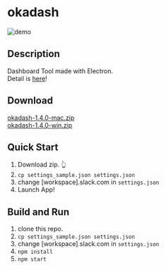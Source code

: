 # okadash

![demo](https://github.com/konoyono/okadash/blob/master/images/forREADME.gif)

## Description

Dashboard Tool made with Electron.  
Detail is [here](https://trello.com/b/dwk73iz6/okadash)!

## Download

[okadash-1.4.0-mac.zip](https://github.com/konoyono/okadash/releases/download/1.4.0/okadash-1.4.0-mac.zip)  
[okadash-1.4.0-win.zip](https://github.com/konoyono/okadash/releases/download/1.4.0/okadash-1.4.0-win.zip)

## Quick Start

1. Download zip. 👆
1. `cp settings_sample.json settings.json`
1. change [workspace].slack.com in `settings.json`
1. Launch App!

## Build and Run

1. clone this repo.
1. `cp settings_sample.json settings.json`
1. change [workspace].slack.com in `settings.json`
1. `npm install`
1. `npm start`
